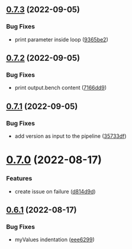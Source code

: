 ## [0.7.3](https://github.com/emanueleborin/greetings-ci/compare/v0.7.2...v0.7.3) (2022-09-05)


### Bug Fixes

* print parameter inside loop ([9365be2](https://github.com/emanueleborin/greetings-ci/commit/9365be250cdb4452291d2d7d04a7c185593f0964))



## [0.7.2](https://github.com/emanueleborin/greetings-ci/compare/v0.7.1...v0.7.2) (2022-09-05)


### Bug Fixes

* print output.bench content ([7166dd9](https://github.com/emanueleborin/greetings-ci/commit/7166dd97a232b0e460e08098570631cfd458527d))



## [0.7.1](https://github.com/emanueleborin/greetings-ci/compare/v0.7.0...v0.7.1) (2022-09-05)


### Bug Fixes

* add version as input to the pipeline ([35733df](https://github.com/emanueleborin/greetings-ci/commit/35733df2a7a4eff596317d2a75ea3bd7322c597c))



# [0.7.0](https://github.com/emanueleborin/greetings-ci/compare/v0.6.1...v0.7.0) (2022-08-17)


### Features

* create issue on failure ([d814d9d](https://github.com/emanueleborin/greetings-ci/commit/d814d9d6c3011172a1577f8fb003a8521f484874))



## [0.6.1](https://github.com/emanueleborin/greetings-ci/compare/v0.6.0...v0.6.1) (2022-08-17)


### Bug Fixes

* myValues indentation ([eee6299](https://github.com/emanueleborin/greetings-ci/commit/eee6299065916b2eb5e4295ea86f883003445d48))



